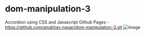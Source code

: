 # dom-manipulation-3
Accordion using CSS and Javascript
Github Pages - https://github.com/anubhav-nagar/dom-manipulation-3.git
![image](https://github.com/anubhav-nagar/dom-manipulation-3/assets/62978463/aed88247-cfc3-4dcb-a864-e74975e47065)

